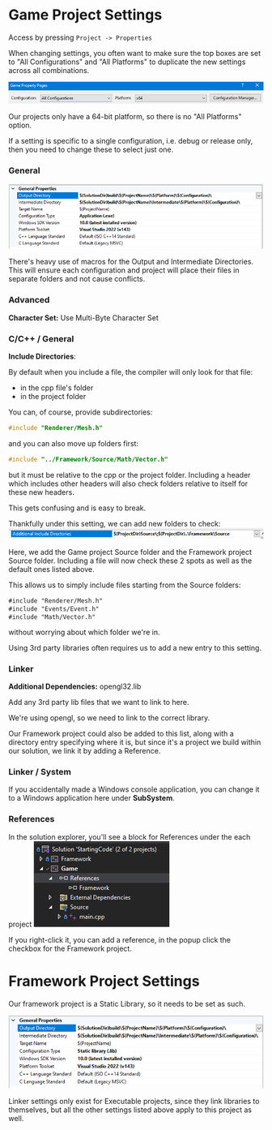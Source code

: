 
# Game Project Settings

Access by pressing `Project -> Properties`

When changing settings, you often want to make sure the top boxes are set to "All Configurations" and "All Platforms" to duplicate the new settings across all combinations.

![Pasted image 20230909170556](../Images/Pasted%20image%2020230909170556.png)

Our projects only have a 64-bit platform, so there is no "All Platforms" option.

If a setting is specific to a single configuration, i.e. debug or release only, then you need to change these to select just one.

### General

![Pasted image 20230909163133](../Images/Pasted%20image%2020230909163133.png)

There's heavy use of macros for the Output and Intermediate Directories. This will ensure each configuration and project will place their files in separate folders and not cause conflicts.

### Advanced

**Character Set:** Use Multi-Byte Character Set


### C/C++ / General

**Include Directories**:

By default when you include a file, the compiler will only look for that file:
- in the cpp file's folder
- in the project folder

You can, of course, provide subdirectories: 
```c++
#include "Renderer/Mesh.h"
```

and you can also move up folders first:
```c++
#include "../Framework/Source/Math/Vector.h"
```

but it must be relative to the cpp or the project folder. Including a header which includes other headers will also check folders relative to itself for these new headers.

This gets confusing and is easy to break.

Thankfully under this setting, we can add new folders to check:
![Pasted image 20230909170011](../Images/Pasted%20image%2020230909170011.png)

Here, we add the Game project Source folder and the Framework project Source folder. Including a file will now check these 2 spots as well as the default ones listed above.

This allows us to simply include files starting from the Source folders:
```
#include "Renderer/Mesh.h"
#include "Events/Event.h"
#include "Math/Vector.h"
```
without worrying about which folder we're in.

Using 3rd party libraries often requires us to add a new entry to this setting.

### Linker

**Additional Dependencies:** opengl32.lib

Add any 3rd party lib files that we want to link to here.

We're using opengl, so we need to link to the correct library.

Our Framework project could also be added to this list, along with a directory entry specifying where it is, but since it's a project we build within our solution, we link it by adding a Reference.

### Linker / System

If you accidentally made a Windows console application, you can change it to a Windows application here under **SubSystem**.

### References

In the solution explorer, you'll see a block for References under the each project
![Pasted image 20230909171654](../Images/Pasted%20image%2020230909171654.png)

If you right-click it, you can add a reference, in the popup click the checkbox for the Framework project.

# Framework Project Settings

Our framework project is a Static Library, so it needs to be set as such.

![Pasted image 20230909171237](../Images/Pasted%20image%2020230909171237.png)

Linker settings only exist for Executable projects, since they link libraries to themselves, but all the other settings listed above apply to this project as well.


